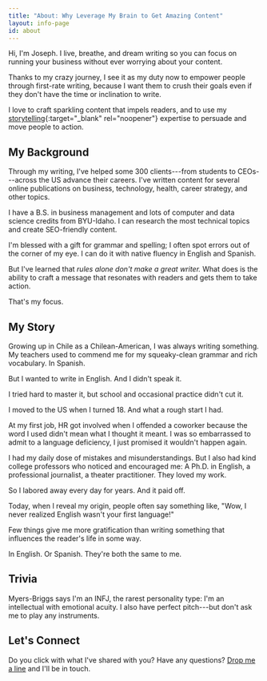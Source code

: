 ```yaml
---
title: "About: Why Leverage My Brain to Get Amazing Content"
layout: info-page
id: about
---
```


Hi, I'm Joseph. I live, breathe, and dream writing so you can focus on running your business without ever worrying about your content.

Thanks to my crazy journey, I see it as my duty now to empower people through first-rate writing, because I want them to crush their goals even if they don't have the time or inclination to write.

I love to craft sparkling content that impels readers, and to use my [storytelling](https://hbr.org/2011/03/using-stories-as-a-tool-of-per){:target="_blank" rel="noopener"} expertise to persuade and move people to action.

## My Background

Through my writing, I've helped some 300 clients---from students to CEOs---across the US advance their careers. I've written content for several online publications on business, technology, health, career strategy, and other topics.

I have a B.S. in business management and lots of computer and data science credits from BYU-Idaho. I can research the most technical topics and create SEO-friendly content.

I'm blessed with a gift for grammar and spelling; I often spot errors out of the corner of my eye. I can do it with native fluency in English and Spanish.

But I've learned that *rules alone don't make a great writer.* What does is the ability to craft a message that resonates with readers and gets them to take action.

That's my focus.

## My Story

Growing up in Chile as a Chilean-American, I was always writing something. My teachers used to commend me for my squeaky-clean grammar and rich vocabulary. In Spanish.

But I wanted to write in English. And I didn't speak it.

I tried hard to master it, but school and occasional practice didn't cut it.

I moved to the US when I turned 18. And what a rough start I had.

At my first job, HR got involved when I offended a coworker because the word I used didn't mean what I thought it meant. I was so embarrassed to admit to a language deficiency, I just promised it wouldn't happen again.

I had my daily dose of mistakes and misunderstandings. But I also had kind college professors who noticed and encouraged me: A Ph.D. in English, a professional journalist, a theater practitioner. They loved my work.

So I labored away every day for years. And it paid off.

Today, when I reveal my origin, people often say something like, "Wow, I never realized English wasn't your first language!"

Few things give me more gratification than writing something that influences the reader's life in some way.

In English. Or Spanish. They're both the same to me.

## Trivia

Myers-Briggs says I'm an INFJ, the rarest personality type: I'm an intellectual with emotional acuity. I also have perfect pitch---but don't ask me to play any instruments.

## Let's Connect

Do you click with what I've shared with you? Have any questions? [Drop me a line](/contact) and I'll be in touch.
